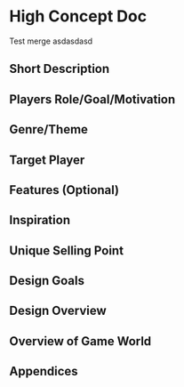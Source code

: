 # High Concept Doc
Test merge asdasdasd
## Short Description

## Players Role/Goal/Motivation

## Genre/Theme

## Target Player

## Features (Optional)

## Inspiration

## Unique Selling Point

## Design Goals

## Design Overview

## Overview of Game World

## Appendices
